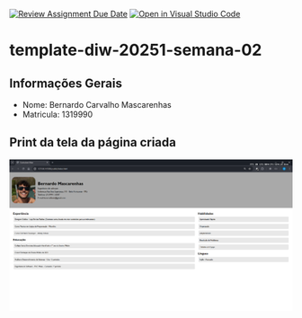 [![Review Assignment Due Date](https://classroom.github.com/assets/deadline-readme-button-22041afd0340ce965d47ae6ef1cefeee28c7c493a6346c4f15d667ab976d596c.svg)](https://classroom.github.com/a/T_SLJQ6l)
[![Open in Visual Studio Code](https://classroom.github.com/assets/open-in-vscode-2e0aaae1b6195c2367325f4f02e2d04e9abb55f0b24a779b69b11b9e10269abc.svg)](https://classroom.github.com/online_ide?assignment_repo_id=18400307&assignment_repo_type=AssignmentRepo)
# template-diw-20251-semana-02

## Informações Gerais
- Nome: Bernardo Carvalho Mascarenhas
- Matricula: 1319990

## Print da tela da página criada
![Print da tela criada](public\print.png)
